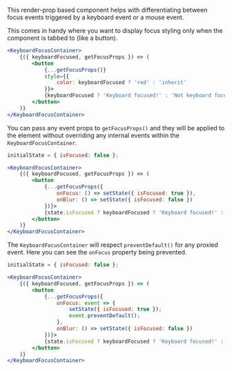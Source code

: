 This render-prop based component helps with differentiating between focus events triggered by a keyboard event or a mouse event.

This comes in handy where you want to display focus styling only when the component is tabbed to (like a button).

```jsx
<KeyboardFocusContainer>
    {({ keyboardFocused, getFocusProps }) => (
        <button
            {...getFocusProps()}
            style={{
                color: keyboardFocused ? 'red' : 'inherit'
            }}>
            {keyboardFocused ? 'Keyboard focused!' : 'Not keyboard focused' }
        </button>
    )}
</KeyboardFocusContainer>
```

You can pass any event props to `getFocusProps()` and they will be applied to the element without overriding any internal events within the `KeyboardFocusContainer`.

```jsx
initialState = { isFocused: false };

<KeyboardFocusContainer>
    {({ keyboardFocused, getFocusProps }) => (
        <button
            {...getFocusProps({
                onFocus: () => setState({ isFocused: true }),
                onBlur: () => setState({ isFocused: false })
            })}>
            {state.isFocused ? keyboardFocused ? 'Keyboard focused!' : 'Non-Keyboard focused!' : 'Not focused' }
        </button>
    )}
</KeyboardFocusContainer>
```

The `KeyboardFocusContainer` will respect `preventDefault()` for any proxied event.  Here you can see the `onFocus` property being prevented.

```jsx
initialState = { isFocused: false };

<KeyboardFocusContainer>
    {({ keyboardFocused, getFocusProps }) => (
        <button
            {...getFocusProps({
                onFocus: event => {
                    setState({ isFocused: true });
                    event.preventDefault();
                },
                onBlur: () => setState({ isFocused: false })
            })}>
            {state.isFocused ? keyboardFocused ? 'Keyboard focused!' : 'Non-Keyboard focused!' : 'Not focused' }
        </button>
    )}
</KeyboardFocusContainer>
```

